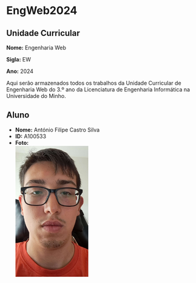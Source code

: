 # EngWeb2024

## Unidade Curricular

**Nome:** Engenharia Web

**Sigla:** EW

**Ano:** 2024

Aqui serão armazenados todos os trabalhos da Unidade Curricular de Engenharia Web do 3.º ano da Licenciatura de Engenharia Informática na Universidade do Minho.

## Aluno

- **Nome:** António Filipe Castro Silva
- **ID:** A100533
- **Foto:**
<br> <img src="antonio.jpg"  width="40%"/>
